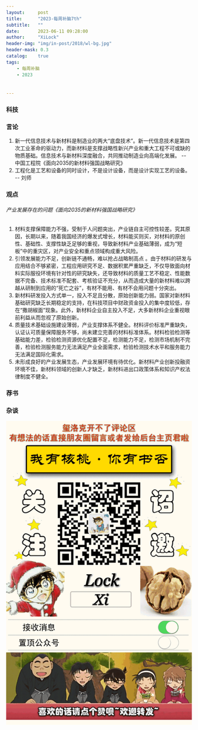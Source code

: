```yaml
---
layout:     post
title:      "2023-每周补脑7th"
subtitle:   ""
date:       2023-06-11 09:28:00
author:     "XiLock"
header-img: "img/in-post/2018/wl-bg.jpg"
header-mask: 0.3
catalog:    true
tags:
    - 每周补脑
    - 2023


---
```


### 科技

### 言论
1. 新一代信息技术与新材料是制造业的两大“底盘技术”。新一代信息技术是第四次工业革命的驱动力，而新材料是支撑战略性新兴产业和重大工程不可或缺的物质基础。信息技术与新材料深度融合，共同推动制造业向高端化发展。 -- 中国工程院《面向2035的新材料强国战略研究》
1. 工程化是工艺和设备的同时设计，不是设计设备，而是设计实现工艺的设备。 -- 刘师
  
### 观点
###### 产业发展存在的问题《面向2035的新材料强国战略研究》
1. 材料支撑保障能力不强，受制于人问题突出，产业链自主可控性较差。究其原因，长期以来，随着我国经济的爆发式增长，材料能买则买，对材料的原创性、基础性、支撑性缺乏足够的重视，导致新材料产业基础薄弱，成为“短板”中的重灾区，对产业安全和重点领域构成重大风险。
1. 引领发展能力不足，创新链不通畅，难以抢占战略制高点 。由于材料的研发与应用结合不够紧密，工程应用研究不足、数据积累严重缺乏，不仅导致面向材料实际服役环境有针对性的研究缺失，还导致材料的质量工艺不稳定、性能数据不完备、技术标准不配套、考核验证不充分，从而造成大量的新材料难以跨越从研制到应用的“死亡之谷”，有材不能用、有材不会用问题十分突出。
1. 新材料研发投入方式单一，投入不足且分散，原始创新能力弱。国家对新材料基础研究缺乏长期稳定的支持，在科技项目中财政资金投入的集中度较低，存在“撒胡椒面”现象。此外，新材料企业自主投入不足，大多新材料企业重视眼前利益从而忽视了原始创新。
1. 质量技术基础设施建设薄弱，产业支撑体系不健全。材料评价标准严重缺失，认证认可质量保障服务不够，尚未建立完善的材料标准体系。材料检验检测等基础能力差，检验检测资源优化配置不足，检测能力不足，检测市场机制不完善，检验检测服务能力无法满足产业全面需求，检验检测技术水平和服务能力无法满足国际化需求。
1. 未形成良好的产业发展生态，产业发展环境有待优化。新材料产业创新投融资环境不佳，新材料领域的创新人才缺乏，新材料进出口政策体系和知识产权法律制度不健全。

### 荐书


### 杂谈


![](/img/wc-tail.GIF)
